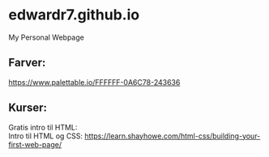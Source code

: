 # edwardr7.github.io
My Personal Webpage

## Farver:
https://www.palettable.io/FFFFFF-0A6C78-243636

## Kurser:
Gratis intro til HTML:  
Intro til HTML og CSS: https://learn.shayhowe.com/html-css/building-your-first-web-page/
